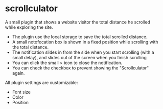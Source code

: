 # scrollculator
A small plugin that shows a website visitor the total distance he scrolled while exploring the site.


* The plugin use the local storage to save the total scrolled distance.
* A small notofocation box is shown in a fixed position while scrolling with the total distance.
* The notification slides in from the side when you start scrolling (with a small delay), and slides out of the screen when you finish scrolling
* You can click the small &times; icon to close the notification.
* You can check the checkbox to prevent showing the "Scrollculator" again.

All plugin settings are customizable:
  * Font size
  * Color
  * Position
